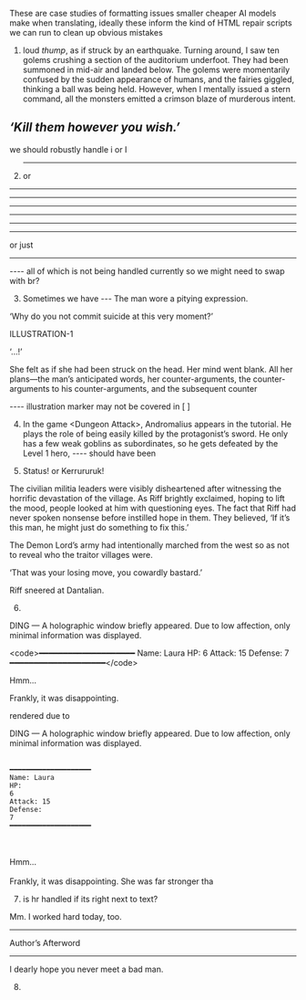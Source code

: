 These are case studies of formatting issues smaller cheaper AI models make when translating, ideally these inform the kind of HTML repair scripts we can run to clean up obvious mistakes 


1) loud <I>thump</I>, as if struck by an earthquake. Turning around, I saw ten golems crushing a section of the auditorium underfoot. They had been summoned in mid-air and landed below. The golems were momentarily confused by the sudden appearance of humans, and the fairies giggled, thinking a ball was being held. However, when I mentally issued a stern command, all the monsters emitted a crimson blaze of murderous intent.

<I>‘Kill them however you wish.’</I>
---

we should robustly handle i or I 


2) <hr /> or 

<hr /><hr /><hr /><hr /><hr /><hr />

or just <hr> ---- all of which is not being handled currently so we might need to swap with br?

3) Sometimes we have --- The man wore a pitying expression.

‘Why do you not commit suicide at this very moment?’



ILLUSTRATION-1

‘…!’

She felt as if she had been struck on the head. Her mind went blank. All her plans—the man’s anticipated words, her counter-arguments, the counter-arguments to his counter-arguments, and the subsequent counter

---- illustration marker may not be covered in [ ]

4) In the game &lt;Dungeon Attack>, Andromalius appears in the tutorial. He plays the role of being easily killed by the protagonist’s sword. He only has a few weak goblins as subordinates, so he gets defeated by the Level 1 hero, ---- should have been <Dungeon Attack>

5) </i>Status!</i> or </i>Kerrururuk!</i>

The civilian militia leaders were visibly disheartened after witnessing the horrific devastation of the village. As Riff brightly exclaimed, hoping to lift the mood, people looked at him with questioning eyes. The fact that Riff had never spoken nonsense before instilled hope in them. They believed, </i>‘If it’s this man, he might just do something to fix this.’</i>

The Demon Lord’s army had intentionally marched from the west so as not to reveal who the traitor villages were.

</i>‘That was your losing move, you cowardly bastard.’</i>

Riff sneered at Dantalian.


6) 
DING — A holographic window briefly appeared. Due to low affection, only minimal information was displayed.

&lt;code>━━━━━━━━━━━━━━━━━━━━
Name: Laura
HP: 6
Attack: 15
Defense: 7
━━━━━━━━━━━━━━━━━━━━&lt;/code>

Hmm…

Frankly, it was disappointing. 

rendered due to 

DING — A holographic window briefly appeared. Due to low affection, only minimal information was displayed.<br><br><pre><code>━━━━━━━━━━━━━━━━━━━━<br>Name: Laura<br>HP: 6<br>Attack: 15<br>Defense: 7<br>━━━━━━━━━━━━━━━━━━━━</code></pre><br><br>Hmm…<br><br>Frankly, it was disappointing. She was far stronger tha

7) is hr handled if its right next to text?


Mm. I worked hard today, too.

<hr>Author’s Afterword<hr>

I dearly hope you never meet a bad man.

8) 
